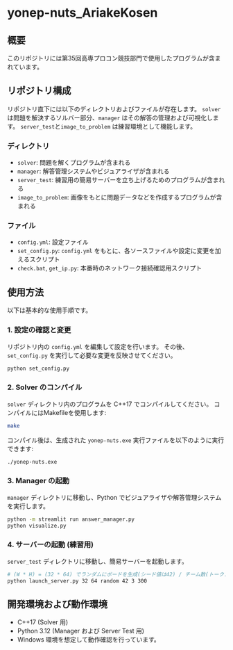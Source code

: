 # yonep-nuts\_AriakeKosen

## 概要

このリポジトリには第35回高専プロコン競技部門で使用したプログラムが含まれています。

## リポジトリ構成

リポジトリ直下には以下のディレクトリおよびファイルが存在します。
`solver` は問題を解決するソルバー部分、`manager` はその解答の管理および可視化します。
`server_test`と`image_to_problem` は練習環境として機能します。

### ディレクトリ

- `solver`: 問題を解くプログラムが含まれる
- `manager`: 解答管理システムやビジュアライザが含まれる
- `server_test`: 練習用の簡易サーバーを立ち上げるためのプログラムが含まれる
- `image_to_problem`: 画像をもとに問題データなどを作成するプログラムが含まれる
### ファイル
- `config.yml`: 設定ファイル
- `set_config.py`: `config.yml` をもとに、各ソースファイルや設定に変更を加えるスクリプト
- `check.bat`, `get_ip.py`: 本番時のネットワーク接続確認用スクリプト

## 使用方法

以下は基本的な使用手順です。

### 1. 設定の確認と変更

リポジトリ内の `config.yml` を編集して設定を行います。
その後、`set_config.py` を実行して必要な変更を反映させてください。

```bash
python set_config.py
```

### 2. Solver のコンパイル

`solver` ディレクトリ内のプログラムを C++17 でコンパイルしてください。
コンパイルにはMakefileを使用します:

```bash
make
```

コンパイル後は、生成された `yonep-nuts.exe` 実行ファイルを以下のように実行できます:

```bash
./yonep-nuts.exe
```

### 3. Manager の起動

`manager` ディレクトリに移動し、Python でビジュアライザや解答管理システムを実行します。

```bash
python -m streamlit run answer_manager.py
python visualize.py
```

### 4. サーバーの起動 (練習用)

`server_test` ディレクトリに移動し、簡易サーバーを起動します。

```bash
# (W * H) = (32 * 64) でランダムにボードを生成(シード値は42) / チーム数(トークン数)は3 / 試合時間は300
python launch_server.py 32 64 random 42 3 300
```

## 開発環境および動作環境

- C++17 (Solver 用)
- Python 3.12 (Manager および Server Test 用)
- Windows 環境を想定して動作確認を行っています。

